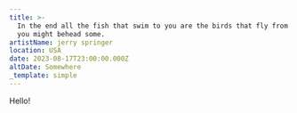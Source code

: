 ```yaml
---
title: >-
  In the end all the fish that swim to you are the birds that fly from you. And
  you might behead some.
artistName: jerry springer
location: USA
date: 2023-08-17T23:00:00.000Z
altDate: Somewhere
_template: simple
---
```


Hello!
